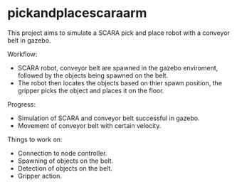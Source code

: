 # pickandplacescaraarm

This project aims to simulate a SCARA pick and place robot with a conveyor belt in gazebo.

Workflow: 
- SCARA robot, conveyor belt are spawned in the gazebo enviroment, followed by the objects being spawned on the belt.
- The robot then locates the objects based on thier spawn position, the gripper picks the object and places it on the floor.

Progress:
- Simulation of SCARA and conveyor belt successful in gazebo.
- Movement of conveyor belt with certain velocity.

Things to work on:
- Connection to node controller.
- Spawning of objects on the belt.
- Detection of objects on the belt.
- Gripper action. 

